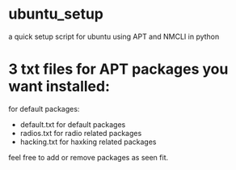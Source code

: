 # ubuntu_setup
a quick setup script for ubuntu using APT and NMCLI in python
# 3 txt files for APT packages you want installed:
for default packages:
<ul>
  <li>default.txt for default packages</li>
  <li>radios.txt for radio related packages</li>
  <li>hacking.txt for haxking related packages</li>
</ul>
feel free to add or remove packages as seen fit.
